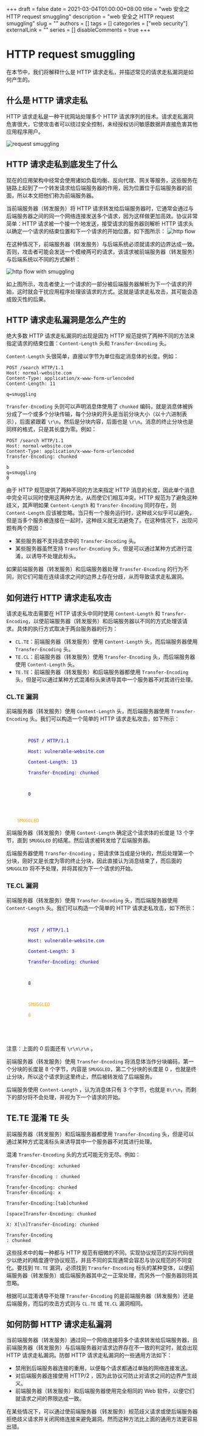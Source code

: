 +++
draft = false
date = 2021-03-04T01:00:00+08:00
title = "web 安全之 HTTP request smuggling"
description = "web 安全之 HTTP request smuggling"
slug = ""
authors = []
tags = []
categories = ["web security"]
externalLink = ""
series = []
disableComments = true
+++

# HTTP request smuggling

在本节中，我们将解释什么是 HTTP 请求走私，并描述常见的请求走私漏洞是如何产生的。


## 什么是 HTTP 请求走私

HTTP 请求走私是一种干扰网站处理多个 HTTP 请求序列的技术。请求走私漏洞危害很大，它使攻击者可以绕过安全控制，未经授权访问敏感数据并直接危害其他应用程序用户。

![request smuggling](https://raw.githubusercontent.com/RifeWang/images/master/web-security/req-smuggling.png)


## HTTP 请求走私到底发生了什么

现在的应用架构中经常会使用诸如负载均衡、反向代理、网关等服务，这些服务在链路上起到了一个转发请求给后端服务器的作用，因为位置位于后端服务器的前面，所以本文把他们称为前端服务器。

当前端服务器（转发服务）将 HTTP 请求转发给后端服务器时，它通常会通过与后端服务器之间的同一个网络连接发送多个请求，因为这样做更加高效。协议非常简单：HTTP 请求被一个接一个地发送，接受请求的服务器则解析 HTTP 请求头以确定一个请求的结束位置和下一个请求的开始位置，如下图所示：
![http flow](https://raw.githubusercontent.com/RifeWang/images/master/web-security/request-smuggling-flow1.png)

在这种情况下，前端服务器（转发服务）与后端系统必须就请求的边界达成一致。否则，攻击者可能会发送一个模棱两可的请求，该请求被前端服务器（转发服务）与后端系统以不同的方式解析：

![http flow with smuggling](https://raw.githubusercontent.com/RifeWang/images/master/web-security/request-smuggling-flow2.png)

如上图所示，攻击者使上一个请求的一部分被后端服务器解析为下一个请求的开始，这时就会干扰应用程序处理该请求的方式。这就是请求走私攻击，其可能会造成毁灭性的后果。


## HTTP 请求走私漏洞是怎么产生的

绝大多数 HTTP 请求走私漏洞的出现是因为 HTTP 规范提供了两种不同的方法来指定请求的结束位置：`Content-Length` 头和 `Transfer-Encoding` 头。

`Content-Length` 头很简单，直接以字节为单位指定消息体的长度。例如：
```
POST /search HTTP/1.1
Host: normal-website.com
Content-Type: application/x-www-form-urlencoded
Content-Length: 11

q=smuggling
```

`Transfer-Encoding` 头则可以声明消息体使用了 `chunked` 编码，就是消息体被拆分成了一个或多个分块传输，每个分块的开头是当前分块大小（以十六进制表示），后面紧跟着 `\r\n`，然后是分块内容，后面也是 `\r\n`。消息的终止分块也是同样的格式，只是其长度为零。例如：
```
POST /search HTTP/1.1
Host: normal-website.com
Content-Type: application/x-www-form-urlencoded
Transfer-Encoding: chunked

b
q=smuggling
0
```

由于 HTTP 规范提供了两种不同的方法来指定 HTTP 消息的长度，因此单个消息中完全可以同时使用这两种方法，从而使它们相互冲突。HTTP 规范为了避免这种歧义，其声明如果 `Content-Length` 和 `Transfer-Encoding` 同时存在，则 `Content-Length` 应该被忽略。当只有一个服务运行时，这种歧义似乎可以避免，但是当多个服务被连接在一起时，这种歧义就无法避免了。在这种情况下，出现问题有两个原因：
- 某些服务器不支持请求中的 `Transfer-Encoding` 头。
- 某些服务器虽然支持 `Transfer-Encoding` 头，但是可以通过某种方式进行混淆，以诱导不处理此标头。

如果前端服务器（转发服务）和后端服务器处理 `Transfer-Encoding` 的行为不同，则它们可能在连续请求之间的边界上存在分歧，从而导致请求走私漏洞。


## 如何进行 HTTP 请求走私攻击

请求走私攻击需要在 HTTP 请求头中同时使用 `Content-Length` 和 `Transfer-Encoding`，以使前端服务器（转发服务）和后端服务器以不同的方式处理该请求。具体的执行方式取决于两台服务器的行为：
- `CL.TE`：前端服务器（转发服务）使用 `Content-Length` 头，而后端服务器使用 `Transfer-Encoding` 头。
- `TE.CL`：前端服务器（转发服务）使用 `Transfer-Encoding` 头，而后端服务器使用 `Content-Length` 头。
- `TE.TE`：前端服务器（转发服务）和后端服务器都使用 `Transfer-Encoding` 头，但是可以通过某种方式混淆标头来诱导其中一个服务器不对其进行处理。


### CL.TE 漏洞

前端服务器（转发服务）使用 `Content-Length` 头，而后端服务器使用 `Transfer-Encoding` 头。我们可以构造一个简单的 HTTP 请求走私攻击，如下所示：

<code>
    <span style="color:blue">
        POST / HTTP/1.1<br>
        Host: vulnerable-website.com<br>
        Content-Length: 13<br>
        Transfer-Encoding: chunked<br>
        <br>
        0<br>
    </span>
    <br>
    <span style="color:orange">SMUGGLED</span>
</code>

前端服务器（转发服务）使用 `Content-Length` 确定这个请求体的长度是 13 个字节，直到 `SMUGGLED` 的结尾。然后请求被转发给了后端服务器。

后端服务器使用 `Transfer-Encoding` ，把请求体当成是分块的，然后处理第一个分块，刚好又是长度为零的终止分块，因此直接认为消息结束了，而后面的 `SMUGGLED` 将不予处理，并将其视为下一个请求的开始。


### TE.CL 漏洞

前端服务器（转发服务）使用 `Transfer-Encoding` 头，而后端服务器使用 `Content-Length` 头。我们可以构造一个简单的 HTTP 请求走私攻击，如下所示：

<code>
    <span style="color:blue">
        POST / HTTP/1.1<br>
        Host: vulnerable-website.com<br>
        Content-Length: 3<br>
        Transfer-Encoding: chunked<br>
        <br>
        8<br>
    </span>
    <span style="color:orange">
        SMUGGLED<br>
        0<br>
        <br>
    </span>
</code>

注意：上面的 0 后面还有 `\r\n\r\n` 。

前端服务器（转发服务）使用 `Transfer-Encoding` 将消息体当作分块编码，第一个分块的长度是 8 个字节，内容是 `SMUGGLED`，第二个分块的长度是 0 ，也就是终止分块，所以这个请求到这里终止，然后被转发给了后端服务。

后端服务使用 `Content-Length` ，认为消息体只有 3 个字节，也就是 `8\r\n`，而剩下的部分将不会处理，并视为下一个请求的开始。


## TE.TE  混淆 TE 头

前端服务器（转发服务）和后端服务器都使用 `Transfer-Encoding` 头，但是可以通过某种方式混淆标头来诱导其中一个服务器不对其进行处理。

混淆 `Transfer-Encoding` 头的方式可能无穷无尽。例如：
```
Transfer-Encoding: xchunked

Transfer-Encoding : chunked

Transfer-Encoding: chunked
Transfer-Encoding: x

Transfer-Encoding:[tab]chunked

[space]Transfer-Encoding: chunked

X: X[\n]Transfer-Encoding: chunked

Transfer-Encoding
: chunked
```

这些技术中的每一种都与 HTTP 规范有细微的不同。实现协议规范的实际代码很少以绝对的精度遵守协议规范，并且不同的实现通常会容忍与协议规范的不同变化。要找到 `TE.TE` 漏洞，必须找到 `Transfer-Encoding` 标头的某种变体，以便前端服务器（转发服务）或后端服务器其中之一正常处理，而另外一个服务器则将其忽略。

根据可以混淆诱导不处理 `Transfer-Encoding` 的是前端服务器（转发服务）还是后端服务，而后的攻击方式则与 `CL.TE` 或 `TE.CL` 漏洞相同。


## 如何防御 HTTP 请求走私漏洞

当前端服务器（转发服务）通过同一个网络连接将多个请求转发给后端服务器，且前端服务器（转发服务）与后端服务器对请求边界存在不一致的判定时，就会出现 HTTP 请求走私漏洞。防御 HTTP 请求走私漏洞的一些通用方法如下：
- 禁用到后端服务器连接的重用，以便每个请求都通过单独的网络连接发送。
- 对后端服务器连接使用 HTTP/2 ，因为此协议可防止对请求之间的边界产生歧义。
- 前端服务器（转发服务）和后端服务器使用完全相同的 Web 软件，以便它们就请求之间的界限达成一致。

在某些情况下，可以通过使前端服务器（转发服务）规范歧义请求或使后端服务器拒绝歧义请求并关闭网络连接来避免漏洞。然而这种方法比上面的通用方法更容易出错。
